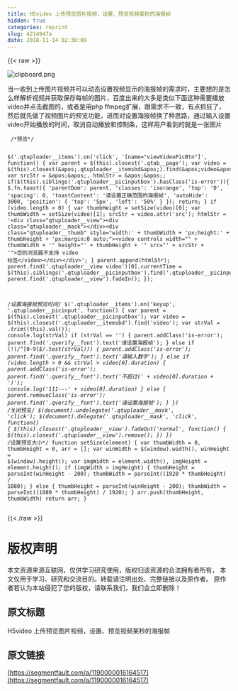 ```yaml
---
title: H5video 上传预览图片视频，设置、预览视频某秒的海报帧
hidden: true
categories: reprint
slug: 4214947a
date: 2018-11-14 02:30:09
---
```


{{< raw >}}
<p><span class="img-wrap"><img data-src="/img/bVbfZhC?w=206&amp;h=162" src="https://static.alili.tech/img/bVbfZhC?w=206&amp;h=162" alt="clipboard.png" title="clipboard.png"></span></p><p>&#x5F53;&#x4E00;&#x6536;&#x5230;&#x4E0A;&#x4F20;&#x56FE;&#x7247;&#x89C6;&#x9891;&#x5E76;&#x53EF;&#x4EE5;&#x52A8;&#x6001;&#x8BBE;&#x7F6E;&#x89C6;&#x9891;&#x663E;&#x793A;&#x7684;&#x6D77;&#x62A5;&#x5E27;&#x7684;&#x9700;&#x6C42;&#x65F6;&#xFF0C;&#x4E3B;&#x8981;&#x60F3;&#x7684;&#x662F;&#x600E;&#x4E48;&#x6837;&#x89E3;&#x6790;&#x89C6;&#x9891;&#x5E76;&#x83B7;&#x53D6;&#x4FDD;&#x5B58;&#x6BCF;&#x5E27;&#x7684;&#x56FE;&#x7247;&#xFF0C;&#x767E;&#x5EA6;&#x51FA;&#x6765;&#x7684;&#x5927;&#x591A;&#x662F;&#x7C7B;&#x4F3C;&#x4E0B;&#x9762;&#x8FD9;&#x79CD;&#x9700;&#x8981;&#x64AD;&#x653E;video&#x5E76;&#x70B9;&#x51FB;&#x622A;&#x56FE;&#x7684;&#xFF0C;&#x6216;&#x8005;&#x662F;&#x7528;php ffmpeg&#x6269;&#x5C55;&#xFF0C;&#x8DDF;&#x9700;&#x6C42;&#x4E0D;&#x4E00;&#x81F4;&#xFF0C;&#x6709;&#x70B9;&#x6293;&#x72C2;&#x4E86;&#xFF0C;&#x7136;&#x540E;&#x5C31;&#x5148;&#x505A;&#x4E86;&#x89C6;&#x9891;&#x56FE;&#x7247;&#x7684;&#x9884;&#x89C8;&#x529F;&#x80FD;&#xFF0C;&#x8FDB;&#x800C;&#x5BF9;&#x8BBE;&#x7F6E;&#x6D77;&#x62A5;&#x5E27;&#x6362;&#x4E86;&#x79CD;&#x601D;&#x8DEF;&#xFF0C;&#x901A;&#x8FC7;&#x8F93;&#x5165;&#x8BBE;&#x7F6E;video&#x5F00;&#x59CB;&#x64AD;&#x653E;&#x7684;&#x65F6;&#x95F4;&#xFF0C;&#x53D6;&#x6D88;&#x81EA;&#x52A8;&#x64AD;&#x653E;&#x548C;&#x63A7;&#x5236;&#x6761;&#xFF0C;&#x8FD9;&#x6837;&#x7528;&#x6237;&#x770B;&#x5230;&#x7684;&#x5C31;&#x662F;&#x4E00;&#x5F20;&#x56FE;&#x7247;</p><pre><code> /*&#x9884;&#x89C8;*/
              
$(&apos;.qtuploader__items&apos;).on(&apos;click&apos;, &apos;[name=&quot;viewVideoPicBtn&quot;]&apos;, function() {
    var parent = $(this).closest(&apos;.qtab__page&apos;);
    var video = $(this).closest(&apos;.qtuploader__itemsbd&apos;).find(&apos;video&apos;);
    var srcStr = &apos;&apos;, htmlStr = &apos;&apos;;
    if($(this).siblings(&apos;.qtuploader__picinputbox&apos;).hasClass(&apos;is-error&apos;)){
      $.fn.toast({
        &apos;parentDom&apos;: parent,
        &apos;classes&apos;: &apos;isorange&apos;,
        &apos;top&apos;: &apos;0&apos;,
        &apos;spacing&apos;: 0,
        &apos;toastContent&apos;: &apos;&#x8BF7;&#x8BBE;&#x7F6E;&#x6B63;&#x786E;&#x8303;&#x56F4;&#x7684;&#x6D77;&#x62A5;&#x5E27;&apos;,
        &apos;autoHide&apos;: 3000,
        &apos;position&apos;: {
          &apos;top&apos;: &apos;5px&apos;,
          &apos;left&apos;: &apos;50%&apos;
        }
      });
      return;
    }
    if (video.length &gt; 0) {
      var thumbHeight = setSize(video)[0];
      var thumbWidth = setSize(video)[1];
      srcStr = video.attr(&apos;src&apos;);
      htmlStr = &apos;&lt;div class=&quot;qtuploader__view&quot;&gt;&lt;div class=&quot;qtuploader__mask&quot;&gt;&lt;/div&gt;&lt;div class=&quot;qtuploader__thumb&quot; style=&quot;width:&apos; + thumbWidth + &apos;px;height:&apos; + thumbHeight + &apos;px;margin:0 auto;&quot;&gt;&lt;video controls width=&quot;&apos; + thumbWidth + &apos;&quot; height=&quot;&apos; + thumbHeight + &apos;&quot; src=&quot;&apos; + srcStr + &apos;&quot;&gt;&#x60A8;&#x7684;&#x6D4F;&#x89C8;&#x5668;&#x4E0D;&#x652F;&#x6301; video &#x6807;&#x7B7E;&lt;/video&gt;&lt;/div&gt;&lt;/div&gt;&apos;;
    }
    parent.append(htmlStr);
    parent.find(&apos;.qtuploader__view video&apos;)[0].currentTime = $(this).siblings(&apos;.qtuploader__picinputbox&apos;).find(&apos;.qtuploader__picinput&apos;).val();
    parent.find(&apos;.qtuploader__view&apos;).fadeIn();
  });
  
  /*&#x8BBE;&#x7F6E;&#x6D77;&#x62A5;&#x5E27;&#x9884;&#x89C8;&#x65F6;&#x95F4;*/
  $(&apos;.qtuploader__items&apos;).on(&apos;keyup&apos;, &apos;.qtuploader__picinput&apos;, function() {
    var parent = $(this).closest(&apos;.qtuploader__picinputbox&apos;);
    var video = $(this).closest(&apos;.qtuploader__itemsbd&apos;).find(&apos;video&apos;);
    var strVal = $.trim($(this).val());
    console.log(strVal)
    if (strVal == &apos;&apos;) {
      parent.addClass(&apos;is-error&apos;);
      parent.find(&apos;.qverify__font&apos;).text(&apos;&#x8BF7;&#x8BBE;&#x7F6E;&#x6D77;&#x62A5;&#x5E27;&apos;);
    } else if (!(/^[0-9]*$/.test(strVal))) {
      parent.addClass(&apos;is-error&apos;);
      parent.find(&apos;.qverify__font&apos;).text(&apos;&#x8BF7;&#x8F93;&#x5165;&#x6570;&#x5B57;&apos;);
    } else if (video.length &gt; 0 &amp;&amp; strVal &gt; video[0].duration) {
      parent.addClass(&apos;is-error&apos;);
      parent.find(&apos;.qverify__font&apos;).text(&apos;&#x4E0D;&#x8D85;&#x8FC7;(&apos; + video[0].duration + &apos;)&apos;);
      console.log(&apos;111---&apos; + video[0].duration)
    } else {
      parent.removeClass(&apos;is-error&apos;);
      parent.find(&apos;.qverify__font&apos;).text(&apos;&#x8BF7;&#x8BBE;&#x7F6E;&#x6D77;&#x62A5;&#x5E27;&apos;);
    }
  })
  /*&#x5173;&#x95ED;&#x9884;&#x89C8;*/
  $(document).undelegate(&apos;.qtuploader__mask&apos;, &apos;click&apos;);
  $(document).delegate(&apos;.qtuploader__mask&apos;, &apos;click&apos;, function() {
    $(this).closest(&apos;.qtuploader__view&apos;).fadeOut(&apos;normal&apos;, function() {
      $(this).closest(&apos;.qtuploader__view&apos;).remove();
    })
  })
  /*&#x8BBE;&#x7F6E;&#x9884;&#x89C8;&#x5927;&#x5C0F;*/
  function setSize(element) {
    var thumbWidth = 0, thumbHeight = 0, arr = [];
    var winWidth = $(window).width(), winHeight = $(window).height();
    var imgWidth = element.width(), imgHeight = element.height();
    if (imgWidth &gt; imgHeight) {
      thumbHeight = parseInt(winHeight - 200);
      thumbWidth = parseInt((1920 * thumbHeight) / 1080);
    } else {
      thumbHeight = parseInt(winHeight - 200);
      thumbWidth = parseInt((1080 * thumbHeight) / 1920);
    }
    arr.push(thumbHeight, thumbWidth)
    return arr;
  }
</code></pre>
{{< /raw >}}

# 版权声明
本文资源来源互联网，仅供学习研究使用，版权归该资源的合法拥有者所有，
本文仅用于学习、研究和交流目的。转载请注明出处、完整链接以及原作者。
原作者若认为本站侵犯了您的版权，请联系我们，我们会立即删除！

## 原文标题
H5video 上传预览图片视频，设置、预览视频某秒的海报帧

## 原文链接
[https://segmentfault.com/a/1190000016164517](https://segmentfault.com/a/1190000016164517)

